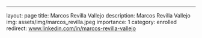 ---
layout: page
title: Marcos Revilla Vallejo
description: Marcos Revilla Vallejo
img: assets/img/marcos_revilla.jpeg
importance: 1
category: enrolled
redirect: www.linkedin.com/in/marcos-revilla-vallejo
